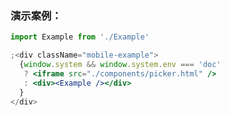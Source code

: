 ### 演示案例：
```jsx harmony
import Example from './Example'

;<div className="mobile-example">
  {window.system && window.system.env === 'doc' 
   ? <iframe src="./components/picker.html" />
   : <div><Example /></div>
  }
</div>
``` 
```js { "file": "../Example.tsx" }
```